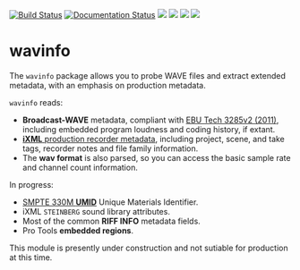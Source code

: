 [![Build Status](https://travis-ci.com/iluvcapra/wavinfo.svg?branch=master)](https://travis-ci.com/iluvcapra/wavinfo)
[![Documentation Status](https://readthedocs.org/projects/wavinfo/badge/?version=latest)](https://wavinfo.readthedocs.io/en/latest/?badge=latest) ![](https://img.shields.io/github/license/iluvcapra/wavinfo.svg) ![](https://img.shields.io/pypi/pyversions/wavinfo.svg) [![](https://img.shields.io/pypi/v/wavinfo.svg)](https://pypi.org/project/wavinfo/) ![](https://img.shields.io/pypi/wheel/wavinfo.svg)


# wavinfo

The `wavinfo` package allows you to probe WAVE files and extract extended metadata, with an emphasis on 
production metadata. 

`wavinfo` reads:

* __Broadcast-WAVE__ metadata, compliant with [EBU Tech 3285v2 (2011)][ebu], including embedded program loudness and coding history, if extant.
* [__iXML__ production recorder metadata][ixml], including project, scene, and take tags, recorder notes and file family information.
* The __wav format__ is also parsed, so you can access the basic sample rate and channel count information.

In progress:
* [SMPTE 330M __UMID__][smpte_330m2011] Unique Materials Identifier.
* iXML `STEINBERG` sound library attributes.
* Most of the common __RIFF INFO__ metadata fields.
* Pro Tools __embedded regions__.

This module is presently under construction and not sutiable for production at this time.

[ebu]:https://tech.ebu.ch/docs/tech/tech3285.pdf
[smpte_330m2011]:http://standards.smpte.org/content/978-1-61482-678-1/st-330-2011/SEC1.abstract
[ixml]:http://www.ixml.info
